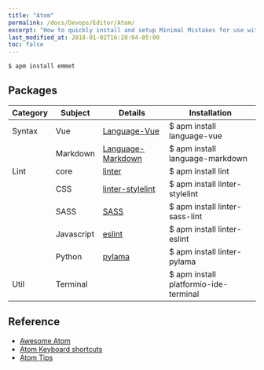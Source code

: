 ```yaml
---
title: "Atom"
permalink: /docs/Devops/Editor/Atom/
excerpt: "How to quickly install and setup Minimal Mistakes for use with GitHub Pages."
last_modified_at: 2018-01-02T16:28:04-05:00
toc: false
---
```


```bash
$ apm install emmet
```

## Packages

| Category | Subject | Details | Installation |
|---------|---------|---------|---------------|
|Syntax| Vue | [Language-Vue](https://atom.io/packages/language-vue)| $ apm install language-vue|
|| Markdown | [Language-Markdown](https://atom.io/packages/language-markdown)| $ apm install language-markdown|
|Lint| core | [linter](https://atom.io/packages/linter)  | $ apm install lint|
|| CSS |[linter-stylelint](https://atom.io/packages/linter-stylelint)|$ apm install linter-stylelint|
|| SASS|[SASS](https://atom.io/packages/linter-sass-lint)| $ apm install linter-sass-lint|
|| Javascript|[eslint](https://atom.io/packages/linter-eslint) | $ apm install linter-eslint|
|| Python|[pylama](https://atom.io/packages/linter-pylama)| $ apm install linter-pylama|
| Util| Terminal|  | $ apm install platformio-ide-terminal |

## Reference

* [Awesome Atom](https://github.com/mehcode/awesome-atom)
* [Atom Keyboard shortcuts](https://github.com/nwinkler/atom-keyboard-shortcuts)
* [Atom Tips](https://www.sitepoint.com/12-favorite-atom-tips-and-shortcuts-to-improve-your-workflow/)
